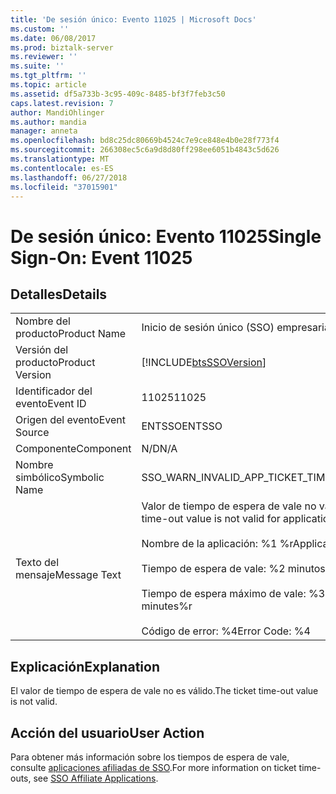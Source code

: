 ```yaml
---
title: 'De sesión único: Evento 11025 | Microsoft Docs'
ms.custom: ''
ms.date: 06/08/2017
ms.prod: biztalk-server
ms.reviewer: ''
ms.suite: ''
ms.tgt_pltfrm: ''
ms.topic: article
ms.assetid: df5a733b-3c95-409c-8485-bf3f7feb3c50
caps.latest.revision: 7
author: MandiOhlinger
ms.author: mandia
manager: anneta
ms.openlocfilehash: bd8c25dc80669b4524c7e9ce848e4b0e28f773f4
ms.sourcegitcommit: 266308ec5c6a9d8d80ff298ee6051b4843c5d626
ms.translationtype: MT
ms.contentlocale: es-ES
ms.lasthandoff: 06/27/2018
ms.locfileid: "37015901"
---
```

# <a name="single-sign-on-event-11025"></a><span data-ttu-id="96646-102">De sesión único: Evento 11025</span><span class="sxs-lookup"><span data-stu-id="96646-102">Single Sign-On: Event 11025</span></span>
## <a name="details"></a><span data-ttu-id="96646-103">Detalles</span><span class="sxs-lookup"><span data-stu-id="96646-103">Details</span></span>  
  
|                 |                                                                                                                                                                                                                            |
|-----------------|----------------------------------------------------------------------------------------------------------------------------------------------------------------------------------------------------------------------------|
|  <span data-ttu-id="96646-104">Nombre del producto</span><span class="sxs-lookup"><span data-stu-id="96646-104">Product Name</span></span>   |                                                                                                 <span data-ttu-id="96646-105">Inicio de sesión único (SSO) empresarial</span><span class="sxs-lookup"><span data-stu-id="96646-105">Enterprise Single Sign-On</span></span>                                                                                                  |
| <span data-ttu-id="96646-106">Versión del producto</span><span class="sxs-lookup"><span data-stu-id="96646-106">Product Version</span></span> |                                                                                 [!INCLUDE[btsSSOVersion](../includes/btsssoversion-md.md)]                                                                                 |
|    <span data-ttu-id="96646-107">Identificador del evento</span><span class="sxs-lookup"><span data-stu-id="96646-107">Event ID</span></span>     |                                                                                                           <span data-ttu-id="96646-108">11025</span><span class="sxs-lookup"><span data-stu-id="96646-108">11025</span></span>                                                                                                            |
|  <span data-ttu-id="96646-109">Origen del evento</span><span class="sxs-lookup"><span data-stu-id="96646-109">Event Source</span></span>   |                                                                                                           <span data-ttu-id="96646-110">ENTSSO</span><span class="sxs-lookup"><span data-stu-id="96646-110">ENTSSO</span></span>                                                                                                           |
|    <span data-ttu-id="96646-111">Componente</span><span class="sxs-lookup"><span data-stu-id="96646-111">Component</span></span>    |                                                                                                            <span data-ttu-id="96646-112">N/D</span><span class="sxs-lookup"><span data-stu-id="96646-112">N/A</span></span>                                                                                                             |
|  <span data-ttu-id="96646-113">Nombre simbólico</span><span class="sxs-lookup"><span data-stu-id="96646-113">Symbolic Name</span></span>  |                                                                                            <span data-ttu-id="96646-114">SSO_WARN_INVALID_APP_TICKET_TIMEOUT</span><span class="sxs-lookup"><span data-stu-id="96646-114">SSO_WARN_INVALID_APP_TICKET_TIMEOUT</span></span>                                                                                             |
|  <span data-ttu-id="96646-115">Texto del mensaje</span><span class="sxs-lookup"><span data-stu-id="96646-115">Message Text</span></span>   | <span data-ttu-id="96646-116">Valor de tiempo de espera de vale no válido para actualización de aplicación.%r</span><span class="sxs-lookup"><span data-stu-id="96646-116">The ticket time-out value is not valid for application update.%r</span></span><br /><br /> <span data-ttu-id="96646-117">Nombre de la aplicación: %1 %r</span><span class="sxs-lookup"><span data-stu-id="96646-117">Application Name: %1%r</span></span><br /><br /> <span data-ttu-id="96646-118">Tiempo de espera de vale: %2 minutos %r</span><span class="sxs-lookup"><span data-stu-id="96646-118">Ticket time-out: %2 minutes%r</span></span><br /><br /> <span data-ttu-id="96646-119">Tiempo de espera máximo de vale: %3 minutos %r</span><span class="sxs-lookup"><span data-stu-id="96646-119">Maximum ticket time-out: %3 minutes%r</span></span><br /><br /> <span data-ttu-id="96646-120">Código de error: %4</span><span class="sxs-lookup"><span data-stu-id="96646-120">Error Code: %4</span></span> |
  
## <a name="explanation"></a><span data-ttu-id="96646-121">Explicación</span><span class="sxs-lookup"><span data-stu-id="96646-121">Explanation</span></span>  
 <span data-ttu-id="96646-122">El valor de tiempo de espera de vale no es válido.</span><span class="sxs-lookup"><span data-stu-id="96646-122">The ticket time-out value is not valid.</span></span>  
  
## <a name="user-action"></a><span data-ttu-id="96646-123">Acción del usuario</span><span class="sxs-lookup"><span data-stu-id="96646-123">User Action</span></span>  
 <span data-ttu-id="96646-124">Para obtener más información sobre los tiempos de espera de vale, consulte [aplicaciones afiliadas de SSO](../core/sso-affiliate-applications.md).</span><span class="sxs-lookup"><span data-stu-id="96646-124">For more information on ticket time-outs, see [SSO Affiliate Applications](../core/sso-affiliate-applications.md).</span></span>